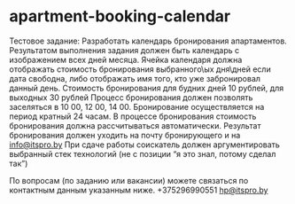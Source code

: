 # apartment-booking-calendar
Тестовое задание:
Разработать календарь бронирования апартаментов.
Результатом выполнения задания должен быть календарь с изображением всех дней месяца. Ячейка календаря должна отображать стоимость бронирования выбранного\ых дня\дней если дата свободна, либо отображать имя того, кто уже забронировал данный день.
Стоимость бронирования для будних дней 10 рублей, для выходных 30 рублей
Процесс бронирования должен позволять заселяться в 10 00, 12 00, 14 00. Бронирование осуществляется на период кратный 24 часам. В процессе бронирования стоимость бронирования должна рассчитываться автоматически.
Результат бронирования должен уходить на почту бронирующего и на info@itspro.by
При сдаче работы соискатель должен аргументировать выбранный стек технологий (не с позиции “я это знал, потому сделал так”)

По вопросам (по заданию или вакансии) можете связаться по контактным данным указанным ниже.
+375296990551
hp@itspro.by

